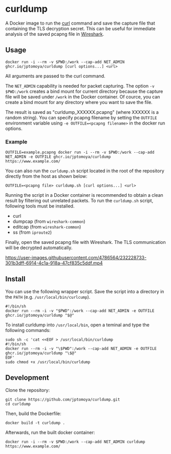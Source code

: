 # curldump
A Docker image to run the [curl](https://curl.se/) command and save the capture file that containing the TLS decryption secret.
This can be useful for immediate analysis of the saved pcapng file in [Wireshark](https://www.wireshark.org/).

## Usage
```console
docker run -i --rm -v $PWD:/work --cap-add NET_ADMIN ghcr.io/jptomoya/curldump [curl options...] <url>
```

All arguments are passed to the curl command.

The `NET_ADMIN` capability is needed for packet capturing.
The option `-v $PWD:/work` creates a bind mount for current directory because the capture file will be saved under `/work` in the Docker container. Of cource, you can create a bind mount for any directory where you want to save the file.

The result is saved as "curldump_XXXXXX.pcapng" (where XXXXXX is a random string). You can specify pcapng filename by setting the `OUTFILE` environment variable using `-e OUTFILE=<pcapng filename>` in the docker run options.

### Example

```console
OUTFILE=example.pcapng docker run -i --rm -v $PWD:/work --cap-add NET_ADMIN -e OUTFILE ghcr.io/jptomoya/curldump https://www.example.com/
```

You can also run the `curldump.sh` script located in the root of the repository directly from the host as shown below:

```console
OUTFILE=<pcapng file> curldump.sh [curl options...] <url>
```

Running the script in a Docker container is recommended to obtain a clean result by filtering out unrelated packets.
To run the `curldump.sh` script, following tools must be installed.

* curl
* dumpcap (from `wireshark-common`) 
* editcap (from `wireshark-common`) 
* ss (from `iproute2`)

Finally, open the saved pcapng file with Wireshark. The TLS communication will be decrypted automatically.

https://user-images.githubusercontent.com/4786564/232228733-301b3dff-6914-4c1a-918a-47cf835c5ddf.mp4

## Install

You can use the following wrapper script. Save the script into a directory in the `PATH` (e.g. `/usr/local/bin/curlcump`).

```console
#!/bin/sh
docker run --rm -i -v "$PWD":/work --cap-add NET_ADMIN -e OUTFILE ghcr.io/jptomoya/curldump "$@"
```

To install curldump into `/usr/local/bin`, open a teminal and type the following commands:

```console
sudo sh -c 'cat <<EOF > /usr/local/bin/curldump
#!/bin/sh
docker run --rm -i -v "\$PWD":/work --cap-add NET_ADMIN -e OUTFILE ghcr.io/jptomoya/curldump "\$@"
EOF'
sudo chmod +x /usr/local/bin/curldump
```

## Development
Clone the repository:

```console
git clone https://github.com/jptomoya/curldump.git
cd curldump
```

Then, build the Dockerfile:

```console
docker build -t curldump .
```

Afterwards, run the built docker container:

```console
docker run -i --rm -v $PWD:/work --cap-add NET_ADMIN curldump https://www.example.com/
```
